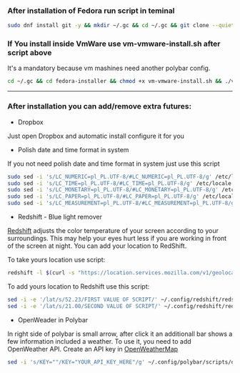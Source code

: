 ### After installation of Fedora run script in teminal

```bash
sudo dnf install git -y && mkdir ~/.gc && cd ~/.gc && git clone --quiet https://github.com/pietryszak/fedora-installer.git && cd fedora-installer && chmod +x install.sh && ./install.sh 
```

### If You install inside VmWare use vm-vmware-install.sh after script above
It's a mandatory because vm mashines need another polybar config.
```bash
cd ~/.gc && cd fedora-installer && chmod +x vm-vmware-install.sh && ./vm-vmware-install.sh
```

---

### After installation you can add/remove extra futures:
* Dropbox

Just open Dropbox and automatic install configure it for you

* Polish date and time format in system

If you not need polish date and time format in system just use this script
```bash
sudo sed -i 's/LC_NUMERIC=pl_PL.UTF-8/#LC_NUMERIC=pl_PL.UTF-8/g' /etc/locale.conf
sudo sed -i 's/LC_TIME=pl_PL.UTF-8/#LC_TIME=pl_PL.UTF-8/g' /etc/locale.conf
sudo sed -i 's/LC_MONETARY=pl_PL.UTF-8/#LC_MONETARY=pl_PL.UTF-8/g' /etc/locale.conf
sudo sed -i 's/LC_PAPER=pl_PL.UTF-8/#LC_PAPER=pl_PL.UTF-8/g' /etc/locale.conf
sudo sed -i 's/LC_MEASUREMENT=pl_PL.UTF-8/#LC_MEASUREMENT=pl_PL.UTF-8/g' /etc/locale.conf
```

* Redshift - Blue light remover 

[Redshift](https://github.com/jonls/redshift) adjusts the color temperature of your screen according to your surroundings. This may help your eyes hurt less if you are working in front of the screen at night. You can add your location to RedShift.

To take yours location use script:
```bash
redshift -l $(curl -s "https://location.services.mozilla.com/v1/geolocate?key=geoclue" | jq '.location.lat, .location.lng' | tr '\n' ':' | sed 's/:$//')
```

To add yours location to Redshift use this script:
```bash
sed -i -e '/lat/s/52.23/FIRST VALUE OF SCRIPT/' ~/.config/redshift/redshift.conf
sed -i -e '/lat/s/21.00/SECOND VALUE OF SCRIPT/' ~/.config/redshift/redshift.conf
```

*  OpenWeader in Polybar 

In right side of polybar is small arrow, after click it an additionall bar shows a few information included a weather. To use it, you need to add OpenWeather API.
Create an API key in [OpenWeatherMap](https://home.openweathermap.org)

```bash
sed -i 's/KEY=""/KEY="YOUR_API_KEY_HERE"/g' ~/.config/polybar/scripts/openweathermap-fullfeatured.sh
```
